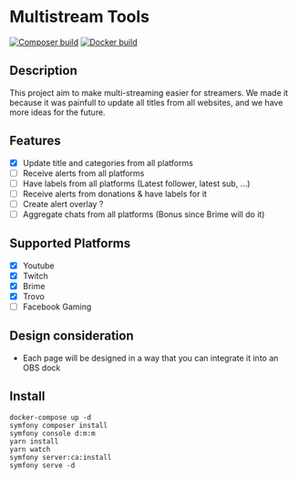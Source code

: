# Multistream Tools

[![Composer build](https://github.com/artandor/multistream-tools/actions/workflows/symfony.yml/badge.svg)](https://github.com/artandor/multistream-tools/actions/workflows/symfony.yml)
[![Docker build](https://github.com/artandor/multistream-tools/actions/workflows/ci.yml/badge.svg)](https://github.com/artandor/multistream-tools/actions/workflows/ci.yml)

## Description

This project aim to make multi-streaming easier for streamers. We made it because it was painfull to update all titles
from all websites, and we have more ideas for the future.

## Features

- [X] Update title and categories from all platforms
- [ ] Receive alerts from all platforms
- [ ] Have labels from all platforms (Latest follower, latest sub, ...)
- [ ] Receive alerts from donations & have labels for it
- [ ] Create alert overlay ?
- [ ] Aggregate chats from all platforms (Bonus since Brime will do it)

## Supported Platforms

- [X] Youtube
- [X] Twitch
- [X] Brime
- [X] Trovo
- [ ] Facebook Gaming

## Design consideration

- Each page will be designed in a way that you can integrate it into an OBS dock

## Install

```
docker-compose up -d
symfony composer install
symfony console d:m:m
yarn install
yarn watch
symfony server:ca:install
symfony serve -d
```
